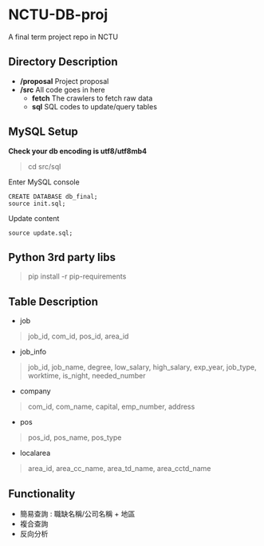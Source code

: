 # NCTU-DB-proj
A final term project repo in NCTU

## Directory Description
- **/proposal** Project proposal
- **/src** All code goes in here
    - **fetch** The crawlers to fetch raw data
    - **sql** SQL codes to update/query tables

## MySQL Setup
**Check your db encoding is utf8/utf8mb4**
> cd src/sql

Enter MySQL console
```
CREATE DATABASE db_final;
source init.sql;
```

Update content
```
source update.sql;
```

## Python 3rd party libs
> pip install -r pip-requirements

## Table Description
+ job
> job_id, com_id, pos_id, area_id
+ job_info
> job_id, job_name, degree, low_salary, high_salary, exp_year, job_type, worktime, is_night, needed_number
+ company
> com_id, com_name, capital, emp_number, address
+ pos
> pos_id, pos_name, pos_type
+ localarea
> area_id, area_cc_name, area_td_name, area_cctd_name

## Functionality
+ 簡易查詢 : 職缺名稱/公司名稱 + 地區
+ 複合查詢
+ 反向分析